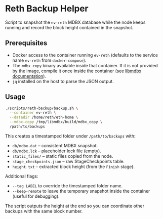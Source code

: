# Reth Backup Helper

Script to snapshot the `ev-reth` MDBX database while the node keeps running and
record the block height contained in the snapshot.

## Prerequisites

- Docker access to the container running `ev-reth` (defaults to the service name
  `ev-reth` from `docker-compose`).
- The `mdbx_copy` binary available inside that container. If it is not provided
  by the image, compile it once inside the container (see [libmdbx
  documentation](https://libmdbx.dqdkfa.ru/)).
- `jq` installed on the host to parse the JSON output.

## Usage

```bash
./scripts/reth-backup/backup.sh \
  --container ev-reth \
  --datadir /home/reth/eth-home \
  --mdbx-copy /tmp/libmdbx/build/mdbx_copy \
  /path/to/backups
```

This creates a timestamped folder under `/path/to/backups` with:

- `db/mdbx.dat` – consistent MDBX snapshot.
- `db/mdbx.lck` – placeholder lock file (empty).
- `static_files/` – static files copied from the node.
- `stage_checkpoints.json` – raw StageCheckpoints table.
- `height.txt` – extracted block height (from the `Finish` stage).

Additional flags:

- `--tag LABEL` to override the timestamped folder name.
- `--keep-remote` to leave the temporary snapshot inside the container (useful
  for debugging).

The script outputs the height at the end so you can coordinate other backups
with the same block number.
